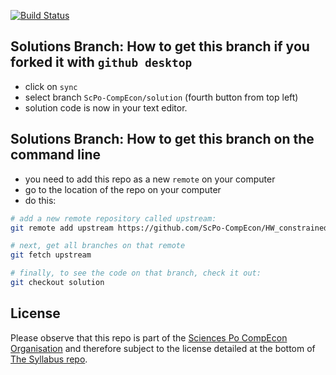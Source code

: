 


[![Build Status](https://travis-ci.org/ScPo-CompEcon/HW_constrained.svg?branch=solution)](https://travis-ci.org/ScPo-CompEcon/HW_constrained)

## Solutions Branch: How to get this branch if you forked it with `github desktop`

* click on `sync`
* select branch `ScPo-CompEcon/solution` (fourth button from top left)
* solution code is now in your text editor.

## Solutions Branch: How to get this branch on the command line

* you need to add this repo as a new `remote` on your computer
* go to the location of the repo on your computer
* do this:

```bash
# add a new remote repository called upstream:
git remote add upstream https://github.com/ScPo-CompEcon/HW_constrained.git

# next, get all branches on that remote
git fetch upstream

# finally, to see the code on that branch, check it out:
git checkout solution
```


## License

Please observe that this repo is part of the [Sciences Po CompEcon Organisation](https://github.com/ScPo-CompEcon) and therefore subject to the license detailed at the bottom of [The Syllabus repo](https://github.com/ScPo-CompEcon/Syllabus).
